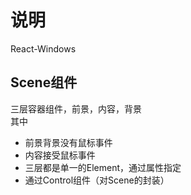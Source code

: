 # 说明
React-Windows
## Scene组件
三层容器组件，前景，内容，背景  
其中
* 前景背景没有鼠标事件
* 内容接受鼠标事件
* 三层都是单一的Element，通过属性指定
* 通过Control组件（对Scene的封装）